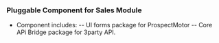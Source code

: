  ### Pluggable Component for Sales Module ####
 - Component includes:
 -- UI forms package for ProspectMotor
 -- Core APi Bridge package for 3party API.
